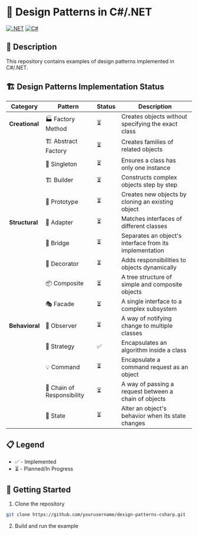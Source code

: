 # 🎯 Design Patterns in C#/.NET

[![.NET](https://img.shields.io/badge/.NET-512BD4?style=for-the-badge&logo=dotnet&logoColor=white)](https://dotnet.microsoft.com/)
[![C#](https://img.shields.io/badge/C%23-239120?style=for-the-badge&logo=c-sharp&logoColor=white)](https://docs.microsoft.com/en-us/dotnet/csharp/)

## 📝 Description

This repository contains examples of design patterns implemented in C#/.NET.

## 🏗️ Design Patterns Implementation Status

| Category | Pattern | Status | Description |
|----------|---------|--------|-------------|
| **Creational** | 🏭 Factory Method | ⏳ | Creates objects without specifying the exact class |
| | 🏗️ Abstract Factory | ⏳ | Creates families of related objects |
| | 🎯 Singleton | ⏳ | Ensures a class has only one instance |
| | 🏗️ Builder | ⏳ | Constructs complex objects step by step |
| | 🔄 Prototype | ⏳ | Creates new objects by cloning an existing object |
| **Structural** | 🔌 Adapter | ⏳ | Matches interfaces of different classes |
| | 🌉 Bridge | ⏳ | Separates an object's interface from its implementation |
| | 🎨 Decorator | ⏳ | Adds responsibilities to objects dynamically |
| | 📦 Composite | ⏳ | A tree structure of simple and composite objects |
| | 🎭 Facade | ⏳ | A single interface to a complex subsystem |
| **Behavioral** | 👀 Observer | ⏳ | A way of notifying change to multiple classes |
| | 💫 Strategy | ✅ | Encapsulates an algorithm inside a class |
| | 💡 Command | ⏳ | Encapsulate a command request as an object |
| | 🔗 Chain of Responsibility | ⏳ | A way of passing a request between a chain of objects |
| | 🎯 State | ⏳ | Alter an object's behavior when its state changes |

## 📋 Legend
- ✅ - Implemented
- ⏳ - Planned/In Progress

## 🚀 Getting Started

1. Clone the repository
```bash
git clone https://github.com/yourusername/design-patterns-csharp.git
```
2. Build and run the example

